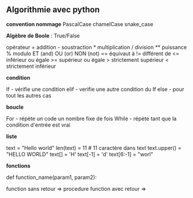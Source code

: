 ## Algorithmie avec python

**convention nommage**
PascalCase
chamelCase
snake_case

**Algèbre de Boole** : True/False

opérateur
\+ addition 
\- soustraction 
\* multiplication 
/ division
** puissance
% modulo
ET (and)
OU (or)
NON (not)
\== équivaut à
!= différent de
<= inférieur ou égale
\>= supérieur ou égale
\> strictement supérieur
< strictement inférieur

**condition**

If - vérifie une condition
elif - verifie une autre condition du If
else - pour tout les autres cas

**boucle**

For - répète un code un nombre fixe de fois
While - répète tant que la condition d'entrée est vrai

**liste**

text = "Hello world"
len(text) = 11 # 11 caractère dans text
text.upper() = "HELLO WORLD"
text[] = 'H'
text[-1] = 'd'
text[6:-1] = "worl"

**fonctions**

def function_name(param1, param2):

function sans retour => procedure
function avec retour => 
